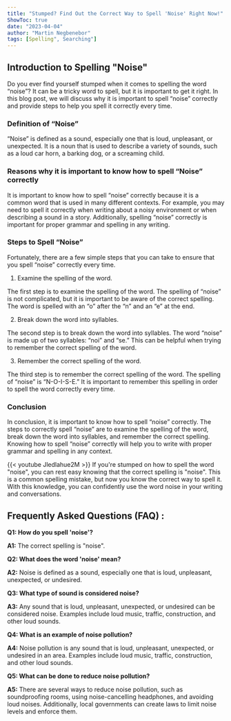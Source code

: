 ```yaml
---
title: "Stumped? Find Out the Correct Way to Spell 'Noise' Right Now!"
ShowToc: true 
date: "2023-04-04"
author: "Martin Negbenebor" 
tags: [Spelling", Searching"]
---
```

## Introduction to Spelling "Noise"

Do you ever find yourself stumped when it comes to spelling the word “noise”? It can be a tricky word to spell, but it is important to get it right. In this blog post, we will discuss why it is important to spell “noise” correctly and provide steps to help you spell it correctly every time. 

### Definition of “Noise”

“Noise” is defined as a sound, especially one that is loud, unpleasant, or unexpected. It is a noun that is used to describe a variety of sounds, such as a loud car horn, a barking dog, or a screaming child. 

### Reasons why it is important to know how to spell “Noise” correctly

It is important to know how to spell “noise” correctly because it is a common word that is used in many different contexts. For example, you may need to spell it correctly when writing about a noisy environment or when describing a sound in a story. Additionally, spelling “noise” correctly is important for proper grammar and spelling in any writing.

### Steps to Spell “Noise”

Fortunately, there are a few simple steps that you can take to ensure that you spell “noise” correctly every time. 

1. Examine the spelling of the word. 

The first step is to examine the spelling of the word. The spelling of “noise” is not complicated, but it is important to be aware of the correct spelling. The word is spelled with an “o” after the “n” and an “e” at the end. 

2. Break down the word into syllables.

The second step is to break down the word into syllables. The word “noise” is made up of two syllables: “noi” and “se.” This can be helpful when trying to remember the correct spelling of the word. 

3. Remember the correct spelling of the word.

The third step is to remember the correct spelling of the word. The spelling of “noise” is “N-O-I-S-E.” It is important to remember this spelling in order to spell the word correctly every time. 

### Conclusion

In conclusion, it is important to know how to spell “noise” correctly. The steps to correctly spell “noise” are to examine the spelling of the word, break down the word into syllables, and remember the correct spelling. Knowing how to spell “noise” correctly will help you to write with proper grammar and spelling in any context.

{{< youtube Jledlahue2M >}} 
If you're stumped on how to spell the word "noise", you can rest easy knowing that the correct spelling is "noise". This is a common spelling mistake, but now you know the correct way to spell it. With this knowledge, you can confidently use the word noise in your writing and conversations.

## Frequently Asked Questions (FAQ) :
**Q1: How do you spell 'noise'?**

**A1:** The correct spelling is "noise".

**Q2: What does the word 'noise' mean?**

**A2:** Noise is defined as a sound, especially one that is loud, unpleasant, unexpected, or undesired.

**Q3: What type of sound is considered noise?**

**A3:** Any sound that is loud, unpleasant, unexpected, or undesired can be considered noise. Examples include loud music, traffic, construction, and other loud sounds.

**Q4: What is an example of noise pollution?**

**A4:** Noise pollution is any sound that is loud, unpleasant, unexpected, or undesired in an area. Examples include loud music, traffic, construction, and other loud sounds.

**Q5: What can be done to reduce noise pollution?**

**A5:** There are several ways to reduce noise pollution, such as soundproofing rooms, using noise-cancelling headphones, and avoiding loud noises. Additionally, local governments can create laws to limit noise levels and enforce them.





